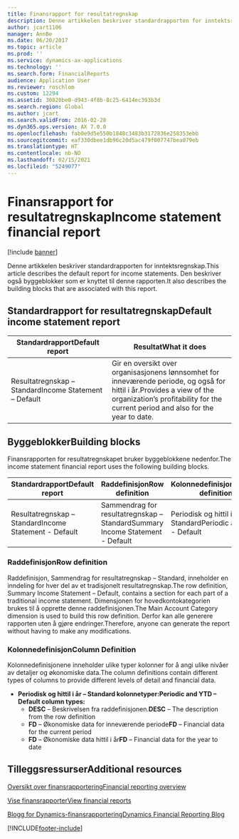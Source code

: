 ```yaml
---
title: Finansrapport for resultatregnskap
description: Denne artikkelen beskriver standardrapporten for inntektsregnskap. Den beskriver også byggeblokker som er knyttet til denne rapporten.
author: jcart1106
manager: AnnBe
ms.date: 06/20/2017
ms.topic: article
ms.prod: ''
ms.service: dynamics-ax-applications
ms.technology: ''
ms.search.form: FinancialReports
audience: Application User
ms.reviewer: roschlom
ms.custom: 12294
ms.assetid: 30820be0-d943-4f8b-8c25-6414ec393b3d
ms.search.region: Global
ms.author: jcart
ms.search.validFrom: 2016-02-28
ms.dyn365.ops.version: AX 7.0.0
ms.openlocfilehash: fab0e9d5e550b1848c3483b3172836e258353ebb
ms.sourcegitcommit: eaf330dbee1db96c20d5ac479f007747bea079eb
ms.translationtype: HT
ms.contentlocale: nb-NO
ms.lasthandoff: 02/15/2021
ms.locfileid: "5249077"
---
```

# <a name="income-statement-financial-report"></a><span data-ttu-id="1289a-104">Finansrapport for resultatregnskap</span><span class="sxs-lookup"><span data-stu-id="1289a-104">Income statement financial report</span></span>

[!include [banner](../includes/banner.md)]

<span data-ttu-id="1289a-105">Denne artikkelen beskriver standardrapporten for inntektsregnskap.</span><span class="sxs-lookup"><span data-stu-id="1289a-105">This article describes the default report for income statements.</span></span> <span data-ttu-id="1289a-106">Den beskriver også byggeblokker som er knyttet til denne rapporten.</span><span class="sxs-lookup"><span data-stu-id="1289a-106">It also describes the building blocks that are associated with this report.</span></span> 

<a name="default-income-statement-report"></a><span data-ttu-id="1289a-107">Standardrapport for resultatregnskap</span><span class="sxs-lookup"><span data-stu-id="1289a-107">Default income statement report</span></span>
-------------------------------

| <span data-ttu-id="1289a-108">Standardrapport</span><span class="sxs-lookup"><span data-stu-id="1289a-108">Default report</span></span>             | <span data-ttu-id="1289a-109">Resultat</span><span class="sxs-lookup"><span data-stu-id="1289a-109">What it does</span></span>                                                                                              |
|----------------------------|-----------------------------------------------------------------------------------------------------------|
| <span data-ttu-id="1289a-110">Resultatregnskap – Standard</span><span class="sxs-lookup"><span data-stu-id="1289a-110">Income Statement – Default</span></span> | <span data-ttu-id="1289a-111">Gir en oversikt over organisasjonens lønnsomhet for inneværende periode, og også for hittil i år.</span><span class="sxs-lookup"><span data-stu-id="1289a-111">Provides a view of the organization’s profitability for the current period and also for the year to date.</span></span> |

## <a name="building-blocks"></a><span data-ttu-id="1289a-112">Byggeblokker</span><span class="sxs-lookup"><span data-stu-id="1289a-112">Building blocks</span></span>
<span data-ttu-id="1289a-113">Finansrapporten for resultatregnskapet bruker byggeblokkene nedenfor.</span><span class="sxs-lookup"><span data-stu-id="1289a-113">The income statement financial report uses the following building blocks.</span></span>

| <span data-ttu-id="1289a-114">Standardrapport</span><span class="sxs-lookup"><span data-stu-id="1289a-114">Default report</span></span>             | <span data-ttu-id="1289a-115">Raddefinisjon</span><span class="sxs-lookup"><span data-stu-id="1289a-115">Row definition</span></span>                     | <span data-ttu-id="1289a-116">Kolonnedefinisjon</span><span class="sxs-lookup"><span data-stu-id="1289a-116">Column definition</span></span>          |
|----------------------------|------------------------------------|----------------------------|
| <span data-ttu-id="1289a-117">Resultatregnskap – Standard</span><span class="sxs-lookup"><span data-stu-id="1289a-117">Income Statement - Default</span></span> | <span data-ttu-id="1289a-118">Sammendrag for resultatregnskap – Standard</span><span class="sxs-lookup"><span data-stu-id="1289a-118">Summary Income Statement - Default</span></span> | <span data-ttu-id="1289a-119">Periodisk og hittil i år – Standard</span><span class="sxs-lookup"><span data-stu-id="1289a-119">Periodic and YTD - Default</span></span> |

### <a name="row-definition"></a><span data-ttu-id="1289a-120">Raddefinisjon</span><span class="sxs-lookup"><span data-stu-id="1289a-120">Row definition</span></span>

<span data-ttu-id="1289a-121">Raddefinisjon, Sammendrag for resultatregnskap – Standard, inneholder en inndeling for hver del av et tradisjonelt resultatregnskap.</span><span class="sxs-lookup"><span data-stu-id="1289a-121">The row definition, Summary Income Statement – Default, contains a section for each part of a traditional income statement.</span></span> <span data-ttu-id="1289a-122">Dimensjonen for hovedkontokategorien brukes til å opprette denne raddefinisjonen.</span><span class="sxs-lookup"><span data-stu-id="1289a-122">The Main Account Category dimension is used to build this row definition.</span></span> <span data-ttu-id="1289a-123">Derfor kan alle generere rapporten uten å gjøre endringer.</span><span class="sxs-lookup"><span data-stu-id="1289a-123">Therefore, anyone can generate the report without having to make any modifications.</span></span>

### <a name="column-definition"></a><span data-ttu-id="1289a-124">Kolonnedefinisjon</span><span class="sxs-lookup"><span data-stu-id="1289a-124">Column Definition</span></span>

<span data-ttu-id="1289a-125">Kolonnedefinisjonene inneholder ulike typer kolonner for å angi ulike nivåer av detaljer og økonomiske data.</span><span class="sxs-lookup"><span data-stu-id="1289a-125">The column definitions contain different types of columns to provide different levels of detail and financial data.</span></span>

-   <span data-ttu-id="1289a-126">**Periodisk og hittil i år – Standard kolonnetyper:**</span><span class="sxs-lookup"><span data-stu-id="1289a-126">**Periodic and YTD – Default column types:**</span></span>
    -   <span data-ttu-id="1289a-127">**DESC** – Beskrivelsen fra raddefinisjonen.</span><span class="sxs-lookup"><span data-stu-id="1289a-127">**DESC** – The description from the row definition</span></span>
    -   <span data-ttu-id="1289a-128">**FD** – Økonomiske data for inneværende periode</span><span class="sxs-lookup"><span data-stu-id="1289a-128">**FD** – Financial data for the current period</span></span>
    -   <span data-ttu-id="1289a-129">**FD** – Økonomiske data hittil i år</span><span class="sxs-lookup"><span data-stu-id="1289a-129">**FD** – Financial data for the year to date</span></span>



<a name="additional-resources"></a><span data-ttu-id="1289a-130">Tilleggsressurser</span><span class="sxs-lookup"><span data-stu-id="1289a-130">Additional resources</span></span>
--------

[<span data-ttu-id="1289a-131">Oversikt over finansrapportering</span><span class="sxs-lookup"><span data-stu-id="1289a-131">Financial reporting overview</span></span>](financial-reporting-getting-started.md)

[<span data-ttu-id="1289a-132">Vise finansrapporter</span><span class="sxs-lookup"><span data-stu-id="1289a-132">View financial reports</span></span>](view-financial-reports.md)

[<span data-ttu-id="1289a-133">Blogg for Dynamics-finansrapportering</span><span class="sxs-lookup"><span data-stu-id="1289a-133">Dynamics Financial Reporting Blog</span></span>](https://community.dynamics.com/365/financeandoperations/b/dynamics-365-finance-blog)





[!INCLUDE[footer-include](../../includes/footer-banner.md)]